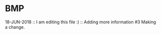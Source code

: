 # BMP
18-JUN-2018 :: I am editing this file :)
            :: Adding more information
#3
Making a change.
